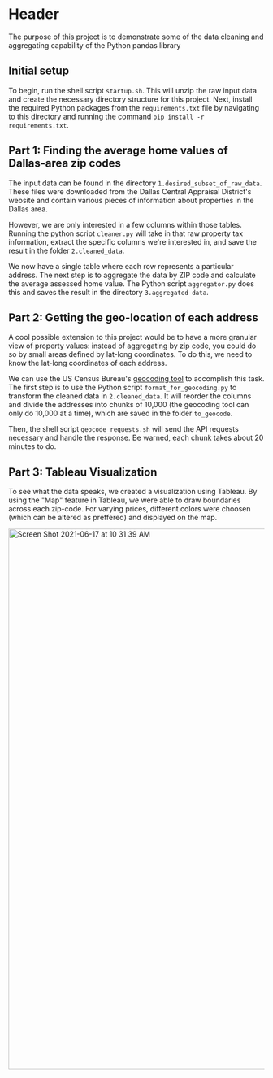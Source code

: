 # Header

The purpose of this project is to demonstrate some of the data cleaning and aggregating capability of the Python pandas library

## Initial setup

To begin, run the shell script `startup.sh`. This will unzip the raw input data and create the necessary directory structure for this project. Next, install the required Python packages from the `requirements.txt` file by navigating to this directory and running the command `pip install -r requirements.txt`.

## Part 1: Finding the average home values of Dallas-area zip codes

The input data can be found in the directory `1.desired_subset_of_raw_data`. These files were downloaded from the Dallas Central Appraisal District's website and contain various pieces of information about properties in the Dallas area.

However, we are only interested in a few columns within those tables. Running the python script `cleaner.py` will take in that raw property tax information, extract the specific columns we're interested in, and save the result in the folder `2.cleaned_data`.

We now have a single table where each row represents a particular address. The next step is to aggregate the data by ZIP code and calculate the average assessed home value. The Python script `aggregator.py` does this and saves the result in the directory `3.aggregated data`.

## Part 2: Getting the geo-location of each address

A cool possible extension to this project would be to have a more granular view of property values: instead of aggregating by zip code, you could do so by small areas defined by lat-long coordinates. To do this, we need to know the lat-long coordinates of each address.

We can use the US Census Bureau's [geocoding tool](https://geocoding.geo.census.gov/) to accomplish this task. The first step is to use the Python script `format_for_geocoding.py` to transform the cleaned data in `2.cleaned_data`. It will reorder the columns and divide the addresses into chunks of 10,000 (the geocoding tool can only do 10,000 at a time), which are saved in the folder `to_geocode`.

Then, the shell script `geocode_requests.sh` will send the API requests necessary and handle the response. Be warned, each chunk takes about 20 minutes to do.

## Part 3: Tableau Visualization 

To see what the data speaks, we created a visualization using Tableau. By using the "Map" feature in Tableau, we were able to draw boundaries across each zip-code. For varying prices, different colors were choosen (which can be altered as preffered) and displayed on the map. 

<img width="1064" alt="Screen Shot 2021-06-17 at 10 31 39 AM" src="https://user-images.githubusercontent.com/90059087/136083979-9ab12085-0e05-4baf-9d43-0c3d302c5393.png">

